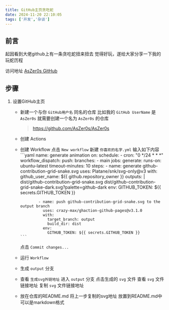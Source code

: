 ```yaml
---
title: GitHub主页贪吃蛇
date: 2024-11-20 22:10:05
tags: ['开发','杂谈']
---
```


## 前言
起因看到大佬github上有一条贪吃蛇扭来扭去
觉得好玩，遂给大家分享一下我的玩蛇历程

访问地址
[AsZer0s GitHub](https://github.com/AsZer0s)

## 步骤
1. 设置GitHub主页
   - 新建一个与你 `GitHub用户名` 同名的仓库
      比如我的 `GitHub UserName` 是 `AsZer0s`
      就需要创建一个名为 `AsZer0s` 的仓库
      > https://github.com/AsZer0s/AsZer0s
   - 创建 Actions
   - 创建 Workflow
         点击 `New workflow`
         新建 `你喜欢的名字.yml`
         输入如下内容
         ```yaml
         name: generate animation
         on:
            schedule:
                 - cron: "0 */24 * * *" 
            workflow_dispatch:
            push:
                 branches:
                 - main
         jobs:
         generate:
             runs-on: ubuntu-latest
             timeout-minutes: 10
             steps:
                 - name: generate github-contribution-grid-snake.svg
                   uses: Platane/snk/svg-only@v3
                   with:
                     github_user_name: ${{ github.repository_owner }}
                     outputs: |
                         dist/github-contribution-grid-snake.svg
                         dist/github-contribution-grid-snake-dark.svg?palette=github-dark
                   env:
                     GITHUB_TOKEN: ${{ secrets.GITHUB_TOKEN }}
            
                 - name: push github-contribution-grid-snake.svg to the output branch
                   uses: crazy-max/ghaction-github-pages@v3.1.0
                   with:
                     target_branch: output
                     build_dir: dist
                   env:
                     GITHUB_TOKEN: ${{ secrets.GITHUB_TOKEN }}
         ```
      点击 `Commit changes...`
    - 运行 `Workflow`
    - 生成 `output` 分支
    - 查看 `生成svg外链地址`
         进入 `output` 分支
         点击生成的 `svg` 文件
         查看 `svg` 文件链接地址
         复制 `svg` 文件链接地址
    - 放在仓库的README.md
         将上一步复制的svg地址
         放置到README.md中
         可以是markdown格式
